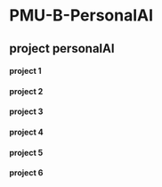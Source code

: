 # PMU-B-PersonalAI

## project personalAI

#### project 1


#### project 2


#### project 3


#### project 4


#### project 5


#### project 6